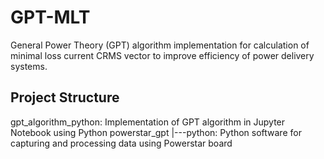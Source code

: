 # GPT-MLT
General Power Theory (GPT) algorithm implementation for calculation of minimal loss current CRMS vector to improve efficiency of power delivery systems.

## Project Structure
gpt_algorithm_python: Implementation of GPT algorithm in Jupyter Notebook using Python
powerstar_gpt
|---python: Python software for capturing and processing data using Powerstar board
